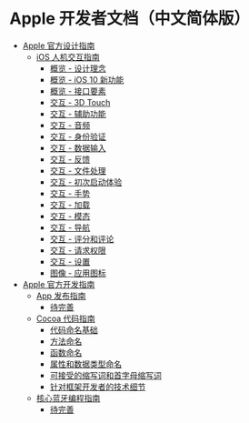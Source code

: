 # Apple 开发者文档（中文简体版）

* [Apple 官方设计指南]()
   * [iOS 人机交互指南]()
       * [概览 - 设计理念](design/ios/human-interface-guidelines/overview/design-principles.md)
       * [概览 - iOS 10 新功能](design/ios/human-interface-guidelines/overview/whats-new-in-ios-10.md)
       * [概览 - 接口要素](design/ios/human-interface-guidelines/overview/interface-essentials.md)
       * [交互 - 3D Touch](design/ios/human-interface-guidelines/interaction/3d-touch.md)
       * [交互 - 辅助功能](design/ios/human-interface-guidelines/interaction/accessibility.md)
       * [交互 - 音频](design/ios/human-interface-guidelines/interaction/audio.md)
       * [交互 - 身份验证](design/ios/human-interface-guidelines/interaction/authentication.md)
       * [交互 - 数据输入](design/ios/human-interface-guidelines/interaction/data-entry.md)
       * [交互 - 反馈](design/ios/human-interface-guidelines/interaction/feedback.md)
       * [交互 - 文件处理](design/ios/human-interface-guidelines/interaction/file-handling.md)
       * [交互 - 初次启动体验](design/ios/human-interface-guidelines/interaction/first-launch-experience.md)
       * [交互 - 手势](design/ios/human-interface-guidelines/interaction/gestures.md)
       * [交互 - 加载](design/ios/human-interface-guidelines/interaction/loading.md)
       * [交互 - 模态](design/ios/human-interface-guidelines/interaction/modality.md)
       * [交互 - 导航](design/ios/human-interface-guidelines/interaction/navigation.md)
       * [交互 - 评分和评论](design/ios/human-interface-guidelines/interaction/ratings-and-reviews.md)
       * [交互 - 请求权限](design/ios/human-interface-guidelines/interaction/requesting-permission.md)
       * [交互 - 设置](design/ios/human-interface-guidelines/interaction/settings.md)
       * [图像 - 应用图标](design/ios/human-interface-guidelines/graphics/app-icons.md)
* [Apple 官方开发指南]()
   * [App 发布指南]()
       * [待完善]()
   * [Cocoa 代码指南](develop/guides/cocoa-coding-guidelines/README.md)
       * [代码命名基础](develop/guides/cocoa-coding-guidelines/code-naming-basics.md)
       * [方法命名](develop/guides/cocoa-coding-guidelines/naming-methods.md)
       * [函数命名](develop/guides/cocoa-coding-guidelines/naming-functions.md)
       * [属性和数据类型命名](develop/guides/cocoa-coding-guidelines/naming-properties-and-data-types.md)
       * [可接受的缩写词和首字母缩写词](develop/guides/cocoa-coding-guidelines/acceptable-abbreviations-and-acronyms.md)
       * [针对框架开发者的技术细节](develop/guides/cocoa-coding-guidelines/tips-and-techniques-for-framework-developers.md)
   * [核心蓝牙编程指南]()
       * [待完善]()
       
       

